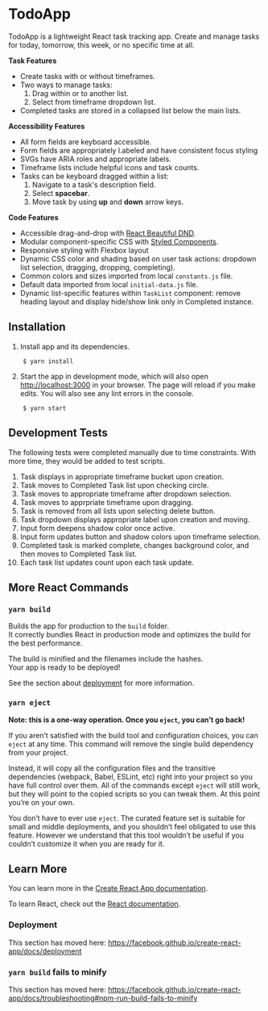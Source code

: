 # TodoApp

TodoApp is a lightweight React task tracking app. Create and manage tasks for today, tomorrow, this week, or no specific time at all. 

<!--**Videos**
 - [Feature Demo](https://www.loom.com/share/c986006c3c99495594359a8cf2409640)
- [Decisions and Changes](https://www.loom.com/share/987e19b5b1cc434f94bb3f4bcbcc851b) -->


**Task Features**
- Create tasks with or without timeframes.
- Two ways to manage tasks:
  1. Drag within or to another list.
  2. Select from timeframe dropdown list.
- Completed tasks are stored in a collapsed list below the main lists.

**Accessibility Features**
- All form fields are keyboard accessible.
- Form fields are appropriately l.abeled and have consistent focus styling
- SVGs have ARIA roles and appropriate labels.
- Timeframe lists include helpful icons and task counts.
- Tasks can be keyboard dragged within a list:
  1. Navigate to a task's description field.
  2. Select <strong>spacebar</strong>.
  3. Move task by using <strong>up</strong> and <strong>down</strong> arrow keys.

**Code Features**
- Accessible drag-and-drop with [React Beautiful DND](https://github.com/atlassian/react-beautiful-dnd).
- Modular component-specific CSS with [Styled Components](https://styled-components.com/).
- Responsive styling with Flexbox layout
- Dynamic CSS color and shading based on user task actions: dropdown list selection, dragging, dropping, completing).
- Common colors and sizes imported from local `constants.js` file.
- Default data imported from local `initial-data.js` file.
- Dynamic list-specific features within `TaskList` component: remove heading layout and display hide/show link only in Completed instance.

## Installation
1. Install app and its dependencies.
```
    $ yarn install 
```
2. Start the app in development mode, which will also open [http://localhost:3000](http://localhost:3000) in your browser. The page will reload if you make edits. You will also see any lint errors in the console.
```
    $ yarn start 
```

## Development Tests
The following tests were completed manually due to time constraints. With more time, they would be added to test scripts.

1. Task displays in appropriate timeframe bucket upon creation.
2. Task moves to Completed Task list upon checking circle.
3. Task moves to appropriate timeframe after dropdown selection.
4. Task moves to apprpriate timeframe upon dragging.
4. Task is removed from all lists upon selecting delete button.
5. Task dropdown displays appropriate label upon creation and moving. 
6. Input form deepens shadow color once active.
7. Input form updates button and shadow colors upon timeframe selection.
8. Completed task is marked complete, changes background color, and then moves to Completed Task list.
9. Each task list updates count upon each task update.

## More React Commands

### `yarn build`

Builds the app for production to the `build` folder.<br />
It correctly bundles React in production mode and optimizes the build for the best performance.

The build is minified and the filenames include the hashes.<br />
Your app is ready to be deployed!

See the section about [deployment](https://facebook.github.io/create-react-app/docs/deployment) for more information.

### `yarn eject`

**Note: this is a one-way operation. Once you `eject`, you can’t go back!**

If you aren’t satisfied with the build tool and configuration choices, you can `eject` at any time. This command will remove the single build dependency from your project.

Instead, it will copy all the configuration files and the transitive dependencies (webpack, Babel, ESLint, etc) right into your project so you have full control over them. All of the commands except `eject` will still work, but they will point to the copied scripts so you can tweak them. At this point you’re on your own.

You don’t have to ever use `eject`. The curated feature set is suitable for small and middle deployments, and you shouldn’t feel obligated to use this feature. However we understand that this tool wouldn’t be useful if you couldn’t customize it when you are ready for it.

## Learn More

You can learn more in the [Create React App documentation](https://facebook.github.io/create-react-app/docs/getting-started).

To learn React, check out the [React documentation](https://reactjs.org/).

### Deployment

This section has moved here: https://facebook.github.io/create-react-app/docs/deployment

### `yarn build` fails to minify

This section has moved here: https://facebook.github.io/create-react-app/docs/troubleshooting#npm-run-build-fails-to-minify
